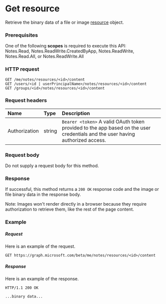 # Get resource

Retrieve the binary data of a file or image [resource](../resources/resource.md) object.
### Prerequisites
One of the following **scopes** is required to execute this API:  
Notes.Read, Notes.ReadWrite.CreatedByApp, Notes.ReadWrite, Notes.Read.All, or Notes.ReadWrite.All 
### HTTP request
<!-- { "blockType": "ignored" } -->
```http
GET /me/notes/resources/<id>/content
GET /users/<id | userPrincipalName>/notes/resources/<id>/content
GET /groups/<id>/notes/resources/<id>/content
```

### Request headers
| Name       | Type | Description|
|:-----------|:------|:----------|
| Authorization  | string  | `Bearer <token>` A valid OAuth token provided to the app based on the user credentials and the user having authorized access. |

### Request body
Do not supply a request body for this method.
### Response
If successful, this method returns a `200 OK` response code and the image or file binary data in the response body. 

Note: Images won't render directly in a browser because they require authorization to retrieve them, like the rest of the page content.
### Example
##### Request
Here is an example of the request.
<!-- {
  "blockType": "request",
  "name": "get_resource"
}-->
```http
GET https://graph.microsoft.com/beta/me/notes/resources/<id>/content
```
##### Response
Here is an example of the response. 
<!-- {
  "blockType": "response",
  "truncated": true,
  "@odata.type": "microsoft.graph.resource"
} -->
```http
HTTP/1.1 200 OK

...binary data...
```
<!-- {
  "blockType": "response",
  "truncated": false,
  "@odata.type": "microsoft.graph.resource"
} -->

<!-- uuid: 8fcb5dbc-d5aa-4681-8e31-b001d5168d79
2015-10-25 14:57:30 UTC -->
<!-- {
  "type": "#page.annotation",
  "description": "Get resource",
  "keywords": "",
  "section": "documentation",
  "tocPath": ""
}-->
